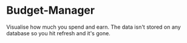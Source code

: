 # Budget-Manager

Visualise how much you spend and earn. The data isn't stored on any database so you hit refresh and it's gone.

